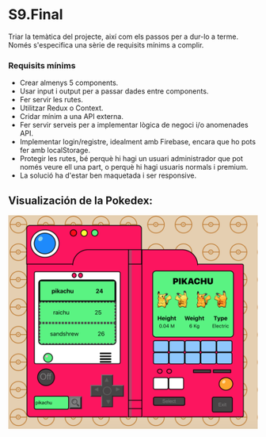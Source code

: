 # S9.Final

Triar la temàtica del projecte, així com els passos per a dur-lo a terme. Només s'especifica una sèrie de requisits mínims a complir.

### Requisits mínims

- Crear almenys 5 components.
- Usar input i output per a passar dades entre components.
- Fer servir les rutes.
- Utilitzar Redux o Context.
- Cridar mínim a una API externa.
- Fer servir serveis per a implementar lògica de negoci i/o anomenades API.
- Implementar login/registre, idealment amb Firebase, encara que ho pots fer amb localStorage.
- Protegir les rutes, bé perquè hi hagi un usuari administrador que pot només veure ell una part, o perquè hi hagi usuaris normals i premium.
- La solució ha d'estar ben maquetada i ser responsive.

## Visualización de la Pokedex:

<img
    src="./src/img/LayoutOn.png"
    width="700px"
/>

